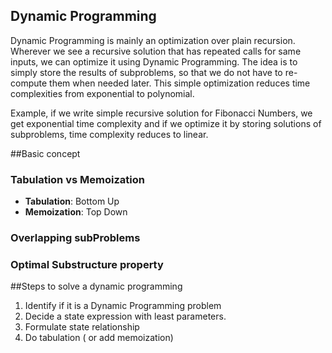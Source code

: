 ## Dynamic Programming
Dynamic Programming is mainly an optimization over plain recursion.
Wherever we see a recursive solution that has repeated calls for same inputs,
we can optimize it using Dynamic Programming.
The idea is to simply store the results of subproblems, so that we do not have to 
re-compute them when needed later. This simple optimization reduces time complexities from
exponential to polynomial.

Example, if we write simple recursive solution for Fibonacci Numbers, we get exponential time complexity
and if we optimize it by storing solutions of subproblems, time complexity reduces to linear.

##Basic concept
### Tabulation vs Memoization
* **Tabulation**: Bottom Up
* **Memoization**: Top Down
### Overlapping subProblems
### Optimal Substructure property

##Steps to solve a dynamic programming
1. Identify if it is a Dynamic Programming problem
2. Decide a state expression with least parameters.
3. Formulate state relationship
4. Do tabulation ( or add memoization)